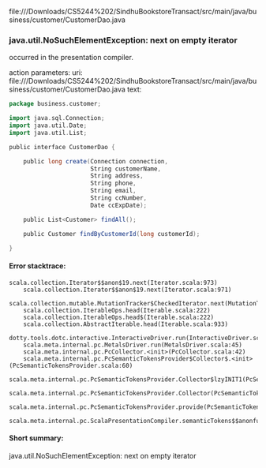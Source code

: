 file://<HOME>/Downloads/CS5244%202/SindhuBookstoreTransact/src/main/java/business/customer/CustomerDao.java
### java.util.NoSuchElementException: next on empty iterator

occurred in the presentation compiler.

action parameters:
uri: file://<HOME>/Downloads/CS5244%202/SindhuBookstoreTransact/src/main/java/business/customer/CustomerDao.java
text:
```scala
package business.customer;

import java.sql.Connection;
import java.util.Date;
import java.util.List;

public interface CustomerDao {

    public long create(Connection connection,
                       String customerName,
                       String address,
                       String phone,
                       String email,
                       String ccNumber,
                       Date ccExpDate);

    public List<Customer> findAll();

    public Customer findByCustomerId(long customerId);

}

```



#### Error stacktrace:

```
scala.collection.Iterator$$anon$19.next(Iterator.scala:973)
	scala.collection.Iterator$$anon$19.next(Iterator.scala:971)
	scala.collection.mutable.MutationTracker$CheckedIterator.next(MutationTracker.scala:76)
	scala.collection.IterableOps.head(Iterable.scala:222)
	scala.collection.IterableOps.head$(Iterable.scala:222)
	scala.collection.AbstractIterable.head(Iterable.scala:933)
	dotty.tools.dotc.interactive.InteractiveDriver.run(InteractiveDriver.scala:168)
	scala.meta.internal.pc.MetalsDriver.run(MetalsDriver.scala:45)
	scala.meta.internal.pc.PcCollector.<init>(PcCollector.scala:42)
	scala.meta.internal.pc.PcSemanticTokensProvider$Collector$.<init>(PcSemanticTokensProvider.scala:60)
	scala.meta.internal.pc.PcSemanticTokensProvider.Collector$lzyINIT1(PcSemanticTokensProvider.scala:60)
	scala.meta.internal.pc.PcSemanticTokensProvider.Collector(PcSemanticTokensProvider.scala:60)
	scala.meta.internal.pc.PcSemanticTokensProvider.provide(PcSemanticTokensProvider.scala:81)
	scala.meta.internal.pc.ScalaPresentationCompiler.semanticTokens$$anonfun$1(ScalaPresentationCompiler.scala:99)
```
#### Short summary: 

java.util.NoSuchElementException: next on empty iterator